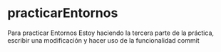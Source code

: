 # practicarEntornos
Para practicar Entornos 
Estoy haciendo la tercera parte de la práctica, escribir una modificación y hacer uso de la funcionalidad commit
